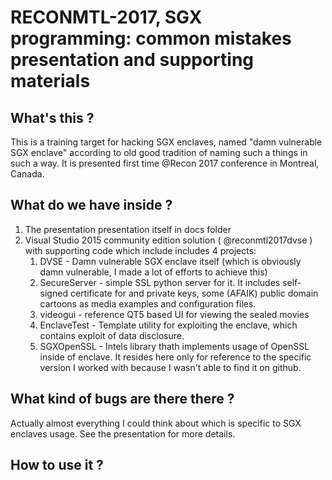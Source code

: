 # RECONMTL-2017, SGX programming: common mistakes presentation and supporting materials

## What's this ?

This is a training target for hacking SGX enclaves, named "damn vulnerable SGX enclave" according to old good tradition of naming such a things in such a way.
It is presented first time @Recon 2017 conference in Montreal, Canada.

## What do we have inside ?

1. The presentation presentation itself in docs folder
2. Visual Studio 2015 community edition solution ( @reconmtl2017dvse ) with supporting code which include includes 4 projects:
	1. DVSE		- Damn vulnerable SGX enclave itself (which is obviously damn vulnerable, I made a lot of efforts to achieve this)
	2. SecureServer - simple SSL python server for it. It includes self-signed certificate for and private keys, some (AFAIK) public domain cartoons as media examples and configuration files. 
	3. videogui	- reference QT5 based UI for viewing the sealed movies
	4. EnclaveTest - Template utility for exploiting the enclave, which contains exploit of data disclosure.    
	5. SGXOpenSSL - Intels library thath implements usage of OpenSSL inside of enclave. It resides here only for reference to the specific version I worked with because I wasn't able to find it on github.

## What kind of bugs are there there ?

Actually almost everything I could think about which is specific to SGX enclaves usage.
See the presentation for more details.

## How to use it ?

